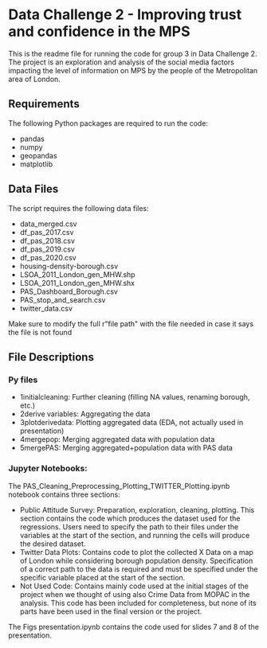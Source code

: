 # Data Challenge 2 - Improving trust and confidence in the MPS

This is the readme file for running the code for group 3 in Data Challenge 2. The project is an exploration and analysis of the social media factors impacting the level of information on MPS by the people of the Metropolitan area of London.

## Requirements

The following Python packages are required to run the code:

- pandas
- numpy
- geopandas
- matplotlib

## Data Files
The script requires the following data files:

- data_merged.csv
- df_pas_2017.csv
- df_pas_2018.csv
- df_pas_2019.csv
- df_pas_2020.csv
- housing-density-borough.csv
- LSOA_2011_London_gen_MHW.shp
- LSOA_2011_London_gen_MHW.shx
- PAS_Dashboard_Borough.csv
- PAS_stop_and_search.csv
- twitter_data.csv

Make sure to modify the full r"file path" with the file needed in case it says the file is not found

## File Descriptions
### Py files
- 1initialcleaning: Further cleaning (filling NA values, renaming borough, etc.)
- 2derive variables: Aggregating the data
- 3plotderivedata: Plotting aggregated data (EDA, not actually used in presentation)
- 4mergepop: Merging aggregated data with population data
- 5mergePAS: Merging aggregated+population data with PAS data
### Jupyter Notebooks:
The PAS_Cleaning_Preprocessing_Plotting_TWITTER_Plotting.ipynb notebook contains three sections:

- Public Attitude Survey: Preparation, exploration, cleaning, plotting. This section contains the code which produces the dataset used for the regressions. Users need to specify the path to their files under the variables at the start of the section, and running the cells will produce the desired dataset.
- Twitter Data Plots: Contains code to plot the collected X Data on a map of London while considering borough population density. Specification of a correct path to the data is required and must be specified under the specific variable placed at the start of the section.
- Not Used Code: Contains mainly code used at the initial stages of the project when we thought of using also Crime Data from MOPAC in the analysis. This code has been included for completeness, but none of its parts have been used in the final version or the project.

The Figs presentation.ipynb contains the code used for slides 7 and 8 of the presentation.

